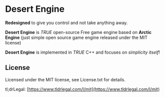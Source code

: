 # Desert Engine

<b>Redesigned</b> to give you control and not take anything away.

<b>Desert Engine</b> is <i>TRUE</i> open-source Free game engine based on <b>Arctic Engine</b> (just simple open source game engine released under the MIT license) 

<b>Desert Engine</b> is implemented in <i>TRUE</i> C++ and focuses on <i>simplicity itself</i>!

## License
Licensed under the MIT license, see License.txt for details.

tl;drLegal: [https://www.tldrlegal.com/l/mit](https://www.tldrlegal.com/l/mit)

